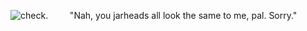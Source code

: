![check](https://i.pinimg.com/originals/51/73/66/517366f4b4f376591a66a327ae194df3.gif). ⠀⠀⠀"Nah, you jarheads all look the same to me, pal. Sorry."
